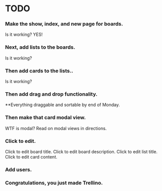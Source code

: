 # TODO


### Make the show, index, and new page for boards.
<!-- API for boards -->
<!-- Rails routes for boards -->
<!-- Backbone routes for boards -->
<!-- Backbone model, collection, views for boards -->
<!-- Backbone templates for boards -->

Is it working? YES!


### Next, add lists to the boards.
<!-- API for lists -->
<!-- Rails routes for lists -->
<!-- Backbone model, collection, views for lists -->
<!-- Backbone templates for lists -->

Is it working?


### Then add cards to the lists..
<!-- API for cards -->
<!-- Rails routes for cards -->
<!-- Backbone model, collection, views for cards -->
<!-- Backbone templates for cards -->

Is it working?



### Then add drag and drop functionality.
<!-- Sortable class -->

<!-- Fix bug in my sortable class. -->

**Everything draggable and sortable by end of Monday.


### Then make that card modal view.

WTF is modal? Read on modal views in directions.


### Click to edit.
Click to edit board title.
Click to edit board description.
Click to edit list title.
Click to edit card content.


### Add users.
<!-- Users log in, etc. Devise? -->
<!-- Users have boards. -->
<!-- Can give other users access to boards. -->


### Congratulations, you just made Trellino.